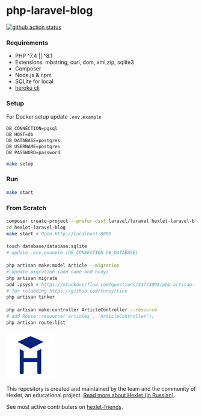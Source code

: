 # php-laravel-blog

[![github action status](https://github.com/hexlet-components/php-laravel-blog/workflows/PHP%20CI/badge.svg)](../../actions)

### Requirements

  * PHP ^7.4 || ^8.1
  * Extensions: mbstring, curl, dom, xml,zip, sqlite3
  * Composer
  * Node.js & npm
  * SQLite for local
  * [heroku cli](https://devcenter.heroku.com/articles/heroku-cli#download-and-install)

### Setup

For Docker setup update `.env.example`
```
DB_CONNECTION=pgsql
DB_HOST=db
DB_DATABASE=postgres
DB_USERNAME=postgres
DB_PASSWORD=password
```

```bash
make setup
```

### Run

```bash
make start
```

### From Scratch

```bash
composer create-project --prefer-dist laravel/laravel hexlet-laravel-blog
cd hexlet-laravel-blog
make start # Open http://localhost:8000

touch database/database.sqlite
# update .env.example (DB_CONNECTION DB_DATABASE)

php artisan make:model Article --migration
# update migration (add name and body)
php artisan migrate
add .psysh # https://stackoverflow.com/questions/53773098/php-artisan-tinker-crashing-from-any-command
# for relaoding https://github.com/furey/tinx
php artisan tinker

php artisan make:controller ArticleController --resource
# add Route::resource('articles', 'ArticleController');
php artisan route:list
```

[![Hexlet Ltd. logo](https://raw.githubusercontent.com/Hexlet/assets/master/images/hexlet_logo128.png)](https://ru.hexlet.io/pages/about?utm_source=github&utm_medium=link&utm_campaign=php-laravel-blog)

This repository is created and maintained by the team and the community of Hexlet, an educational project. [Read more about Hexlet (in Russian)](https://ru.hexlet.io/pages/about?utm_source=github&utm_medium=link&utm_campaign=php-laravel-blog).

See most active contributers on [hexlet-friends](https://friends.hexlet.io/).
